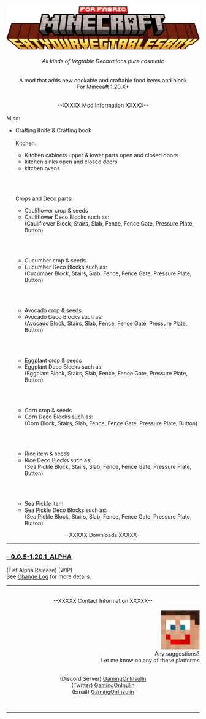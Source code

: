 
<div align="center">
  <img src="source/img/banner/minecraft_eatyourvegtablesboy.png" alt="Mod Banner Image"> 
  <h6>All kinds of Vegtable Decorations pure cosmetic</h6>  
  <p>A mod that adds new cookable and craftable food items and block <br>
  For Minceaft 1.20.X+</p>
  
</div>

<br>
<div align="center">--XXXXX Mod Information XXXXX--</div>
<br>

<div align="left">
  Misc: 
  <br>
  
- Crafting Knife & Crafting book
  <br><br>
  Kitchen:
  <br>
  
  - Kitchen cabinets upper & lower parts open and closed doors
  - kitchen sinks open and closed doors
  - kitchen ovens
    
  <br><br>
  
  Crops and Deco parts:
  <br>
  
  - Cauliflower crop & seeds<br>
  - Cauliflower Deco Blocks such as:<br> 
  (Cauliflower Block, Stairs, Slab, Fence, Fence Gate, Pressure Plate, Button)

  <br><br>
  
  - Cucumber crop & seeds<br>
  - Cucumber Deco Blocks such as:<br> 
  (Cucumber Block, Stairs, Slab, Fence, Fence Gate, Pressure Plate, Button)

  <br><br>
  
  - Avocado crop & seeds<br>
  - Avocado Deco Blocks such as:<br> 
  (Avocado Block, Stairs, Slab, Fence, Fence Gate, Pressure Plate, Button)

  <br><br>
  
  - Eggplant crop & seeds<br>
  - Eggplant Deco Blocks such as:<br> 
  (Eggplant Block, Stairs, Slab, Fence, Fence Gate, Pressure Plate, Button)

  <br><br>
  
  - Corn crop & seeds<br>
  - Corn Deco Blocks such as:<br>
  (Corn Block, Stairs, Slab, Fence, Fence Gate, Pressure Plate, Button)

  <br><br>
  
  - Rice item & seeds<br>
  - Rice Deco Blocks such as:<br>
  (Sea Pickle Block, Stairs, Slab, Fence, Fence Gate, Pressure Plate, Button)

  <br><br>
  
  - Sea Pickle item<br>
  - Sea Pickle Deco Blocks such as:<br>
  (Sea Pickle Block, Stairs, Slab, Fence, Fence Gate, Pressure Plate, Button)
</div>
<div align="center">--XXXXX Downloads XXXXX--</div>

<div align="left">

<hr> <!-- download item start -->

  <h3><a href="https://">- 0.0.5-1.20.1_ALPHA</a></h3>
  <p>
    (Fist Alpha Release)  (WIP)<br>
    See <a href="source/changelog/Changelog-0.0.5-1.20.1_ALPHA.md">Change Log</a> for more details.
  </p>
<hr> <!-- download item  end -->

</div>
<br>
<div align="center">--XXXXX Contact Information XXXXX--</div>
<br>

<div align="right">
 <img src="source/img/profile/profile_icon.png" alt="Mod Icon" width="100" hight="100"/> <br>
  Any suggestions? <br>
  Let me know on any of these platforms <br><br>
  <p align="center">
    (Discord Server) <a href="https://discord.gg/n832bVJ">GamingOnInsulin</a> <br>
    (Twitter) <a href="https://twitter.com/GamingOnInsulin">GamingOnInulin</a> <br>
    (Email) <a href="mailto:`gamingoninsulin@gmail.com">GamingOnInsulin</a>
  </p>
</div>
<br>
<hr>

